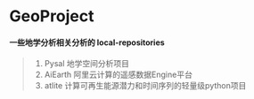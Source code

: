 # GeoProject

#### 一些地学分析相关分析的 local-repositories
>1. Pysal 地学空间分析项目
>2. AiEarth 阿里云计算的遥感数据Engine平台
>3. atlite 计算可再生能源潜力和时间序列的轻量级python项目
